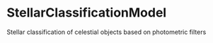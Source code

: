 # StellarClassificationModel
Stellar classification of celestial objects based on photometric filters
